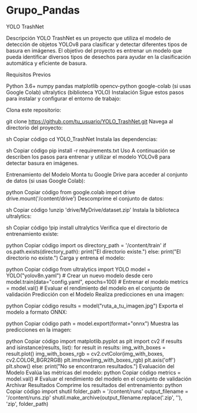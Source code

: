 # Grupo_Pandas

YOLO TrashNet

Descripción
YOLO TrashNet es un proyecto que utiliza el modelo de detección de objetos YOLOv8 para clasificar y detectar diferentes tipos de basura en imágenes. El objetivo del proyecto es entrenar un modelo que pueda identificar diversos tipos de desechos para ayudar en la clasificación automática y eficiente de basura.

Requisitos Previos

Python 3.6+
numpy
pandas
matplotlib
opencv-python
google-colab (si usas Google Colab)
ultralytics (biblioteca YOLO)
Instalación
Sigue estos pasos para instalar y configurar el entorno de trabajo:

Clona este repositorio:


git clone https://github.com/tu_usuario/YOLO_TrashNet.git
Navega al directorio del proyecto:

sh
Copiar código
cd YOLO_TrashNet
Instala las dependencias:

sh
Copiar código
pip install -r requirements.txt
Uso
A continuación se describen los pasos para entrenar y utilizar el modelo YOLOv8 para detectar basura en imágenes.

Entrenamiento del Modelo
Monta tu Google Drive para acceder al conjunto de datos (si usas Google Colab):

python
Copiar código
from google.colab import drive
drive.mount('/content/drive')
Descomprime el conjunto de datos:

sh
Copiar código
!unzip 'drive/MyDrive/dataset.zip'
Instala la biblioteca ultralytics:

sh
Copiar código
!pip install ultralytics
Verifica que el directorio de entrenamiento existe:

python
Copiar código
import os
directory_path = '/content/train'
if os.path.exists(directory_path):
print("El directorio existe.")
else:
print("El directorio no existe.")
Carga y entrena el modelo:

python
Copiar código
from ultralytics import YOLO
model = YOLO("yolov8n.yaml") # Crear un nuevo modelo desde cero
model.train(data="config.yaml", epochs=100) # Entrenar el modelo
metrics = model.val() # Evaluar el rendimiento del modelo en el conjunto de validación
Predicción con el Modelo
Realiza predicciones en una imagen:

python
Copiar código
results = model("ruta_a_tu_imagen.jpg")
Exporta el modelo a formato ONNX:

python
Copiar código
path = model.export(format="onnx")
Muestra las predicciones en la imagen:

python
Copiar código
import matplotlib.pyplot as plt
import cv2
if results and isinstance(results, list):
for result in results:
img_with_boxes = result.plot()
img_with_boxes_rgb = cv2.cvtColor(img_with_boxes, cv2.COLOR_BGR2RGB)
plt.imshow(img_with_boxes_rgb)
plt.axis('off')
plt.show()
else:
print("No se encontraron resultados.")
Evaluación del Modelo
Evalúa las métricas del modelo:
python
Copiar código
metrics = model.val() # Evaluar el rendimiento del modelo en el conjunto de validación
Archivar Resultados
Comprime los resultados del entrenamiento:
python
Copiar código
import shutil
folder_path = '/content/runs'
output_filename = '/content/runs.zip'
shutil.make_archive(output_filename.replace('.zip', ''), 'zip', folder_path)
